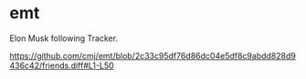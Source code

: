 # emt
Elon Musk following Tracker.

https://github.com/cmj/emt/blob/2c33c95df76d86dc04e5df8c9abdd828d9436c42/friends.diff#L1-L50
